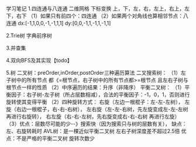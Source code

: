 学习笔记
1.四连通与八连通 二维网格 下标变换
上，下，左，右，左上，右上，左下，右下
（1）如果只有前四个：四连通
（2）如果两个对角线也算相邻节点：八连通
dx:[-1,1,0,0,-1,-1,1,1]
dy:[0,0,-1,1,-1,1,-1,1]


2.Trie树
字典前序树

3.并查集

4.双向BFS及其实现【todo】

5.树
二叉树：preOrder,inOrder,postOrder三种遍历算法
二叉搜索树：
	（1）左子树中的所有节点 都《=根节点，右子树中的所有节点都>=根节点 且左右子树与根节点一样的性质
	（2）中序遍历的结果：升序（非降序）
平衡二叉树：
	（1）平衡因子：右子树-左子树（所占层数相减），合法的平衡因子：-1，0，1，否则进行旋转使其变得平衡
	（2）四种旋转方式：
		右旋（左边一根棍子：左-左-左树），
		左旋（右边一根棍子，右-右-右树），
		左右旋（左-左-右树，先左旋变成左-左-左树 再进行右旋转），
		右左旋（右-右-左树，先右旋变成右-右-右树 再进行左旋）
	（3）优点：层数尽可能的少--》搜索快（因为搜索只与树的层数有关），
	     缺点：左、右旋转耗时
AVL树：是一棵近似平衡二叉树 左右子树深度差不超过2.5倍
	优点：不是严格的平衡二叉树 旋转次数少
